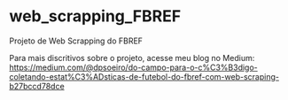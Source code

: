 # web_scrapping_FBREF
Projeto de Web Scrapping do FBREF


Para mais discritivos sobre o projeto, acesse meu blog no Medium: https://medium.com/@dpsoeiro/do-campo-para-o-c%C3%B3digo-coletando-estat%C3%ADsticas-de-futebol-do-fbref-com-web-scraping-b27bccd78dce
